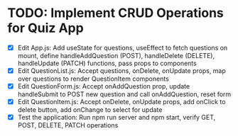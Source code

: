 # TODO: Implement CRUD Operations for Quiz App

- [x] Edit App.js: Add useState for questions, useEffect to fetch questions on mount, define handleAddQuestion (POST), handleDelete (DELETE), handleUpdate (PATCH) functions, pass props to components
- [x] Edit QuestionList.js: Accept questions, onDelete, onUpdate props, map over questions to render QuestionItem components
- [x] Edit QuestionForm.js: Accept onAddQuestion prop, update handleSubmit to POST new question and call onAddQuestion, reset form
- [x] Edit QuestionItem.js: Accept onDelete, onUpdate props, add onClick to delete button, add onChange to select for update
- [x] Test the application: Run npm run server and npm start, verify GET, POST, DELETE, PATCH operations
